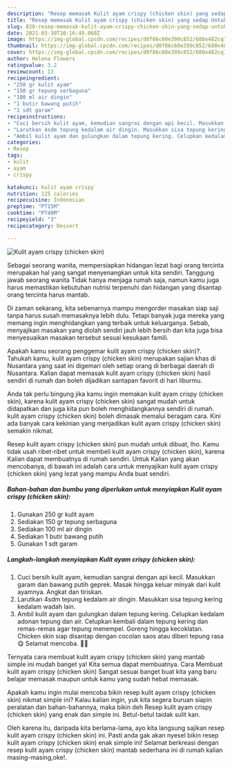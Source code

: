 ```yaml
---
description: "Resep memasak Kulit ayam crispy (chicken skin) yang sedap Untuk Jualan"
title: "Resep memasak Kulit ayam crispy (chicken skin) yang sedap Untuk Jualan"
slug: 820-resep-memasak-kulit-ayam-crispy-chicken-skin-yang-sedap-untuk-jualan
date: 2021-03-30T10:16:49.068Z
image: https://img-global.cpcdn.com/recipes/d0f86c60e399c852/680x482cq70/kulit-ayam-crispy-chicken-skin-foto-resep-utama.jpg
thumbnail: https://img-global.cpcdn.com/recipes/d0f86c60e399c852/680x482cq70/kulit-ayam-crispy-chicken-skin-foto-resep-utama.jpg
cover: https://img-global.cpcdn.com/recipes/d0f86c60e399c852/680x482cq70/kulit-ayam-crispy-chicken-skin-foto-resep-utama.jpg
author: Helena Flowers
ratingvalue: 3.2
reviewcount: 13
recipeingredient:
- "250 gr kulit ayam"
- "150 gr tepung serbaguna"
- "100 ml air dingin"
- "1 butir bawang putih"
- "1 sdt garam"
recipeinstructions:
- "Cuci bersih kulit ayam, kemudian sangrai dengan api kecil. Masukkan garam dan bawang putih geprek. Masak hingga keluar minyak dari kulit ayamnya. Angkat dan tiriskan."
- "Larutkan 4sdm tepung kedalam air dingin. Masukkan sisa tepung kering kedalam wadah lain."
- "Ambil kulit ayam dan gulungkan dalam tepung kering. Celupkan kedalam adonan tepung dan air. Celupkan kembali dalam tepung kering dan remas-remas agar tepung menempel. Goreng hingga kecoklatan. Chicken skin siap disantap dengan cocolan saos atau diberi tepung rasa 😋 Selamat mencoba. 🤗🤗"
categories:
- Resep
tags:
- kulit
- ayam
- crispy

katakunci: kulit ayam crispy 
nutrition: 125 calories
recipecuisine: Indonesian
preptime: "PT15M"
cooktime: "PT40M"
recipeyield: "3"
recipecategory: Dessert

---
```



![Kulit ayam crispy (chicken skin)](https://img-global.cpcdn.com/recipes/d0f86c60e399c852/680x482cq70/kulit-ayam-crispy-chicken-skin-foto-resep-utama.jpg)

Sebagai seorang wanita, mempersiapkan hidangan lezat bagi orang tercinta merupakan hal yang sangat menyenangkan untuk kita sendiri. Tanggung jawab seorang  wanita Tidak hanya menjaga rumah saja, namun kamu juga harus memastikan kebutuhan nutrisi terpenuhi dan hidangan yang disantap orang tercinta harus mantab.

Di zaman  sekarang, kita sebenarnya mampu mengorder masakan siap saji tanpa harus susah memasaknya lebih dulu. Tetapi banyak juga mereka yang memang ingin menghidangkan yang terbaik untuk keluarganya. Sebab, menyajikan masakan yang diolah sendiri jauh lebih bersih dan kita juga bisa menyesuaikan masakan tersebut sesuai kesukaan famili. 



Apakah kamu seorang penggemar kulit ayam crispy (chicken skin)?. Tahukah kamu, kulit ayam crispy (chicken skin) merupakan sajian khas di Nusantara yang saat ini digemari oleh setiap orang di berbagai daerah di Nusantara. Kalian dapat memasak kulit ayam crispy (chicken skin) hasil sendiri di rumah dan boleh dijadikan santapan favorit di hari liburmu.

Anda tak perlu bingung jika kamu ingin memakan kulit ayam crispy (chicken skin), karena kulit ayam crispy (chicken skin) sangat mudah untuk didapatkan dan juga kita pun boleh menghidangkannya sendiri di rumah. kulit ayam crispy (chicken skin) boleh dimasak memalui beragam cara. Kini ada banyak cara kekinian yang menjadikan kulit ayam crispy (chicken skin) semakin nikmat.

Resep kulit ayam crispy (chicken skin) pun mudah untuk dibuat, lho. Kamu tidak usah ribet-ribet untuk membeli kulit ayam crispy (chicken skin), karena Kalian dapat membuatnya di rumah sendiri. Untuk Kalian yang akan mencobanya, di bawah ini adalah cara untuk menyajikan kulit ayam crispy (chicken skin) yang lezat yang mampu Anda buat sendiri.

<!--inarticleads1-->

##### Bahan-bahan dan bumbu yang diperlukan untuk menyiapkan Kulit ayam crispy (chicken skin):

1. Gunakan 250 gr kulit ayam
1. Sediakan 150 gr tepung serbaguna
1. Sediakan 100 ml air dingin
1. Sediakan 1 butir bawang putih
1. Gunakan 1 sdt garam




<!--inarticleads2-->

##### Langkah-langkah menyiapkan Kulit ayam crispy (chicken skin):

1. Cuci bersih kulit ayam, kemudian sangrai dengan api kecil. Masukkan garam dan bawang putih geprek. Masak hingga keluar minyak dari kulit ayamnya. Angkat dan tiriskan.
1. Larutkan 4sdm tepung kedalam air dingin. Masukkan sisa tepung kering kedalam wadah lain.
1. Ambil kulit ayam dan gulungkan dalam tepung kering. Celupkan kedalam adonan tepung dan air. Celupkan kembali dalam tepung kering dan remas-remas agar tepung menempel. Goreng hingga kecoklatan. Chicken skin siap disantap dengan cocolan saos atau diberi tepung rasa 😋 Selamat mencoba. 🤗🤗




Ternyata cara membuat kulit ayam crispy (chicken skin) yang mantab simple ini mudah banget ya! Kita semua dapat membuatnya. Cara Membuat kulit ayam crispy (chicken skin) Sangat sesuai banget buat kita yang baru belajar memasak maupun untuk kamu yang sudah hebat memasak.

Apakah kamu ingin mulai mencoba bikin resep kulit ayam crispy (chicken skin) nikmat simple ini? Kalau kalian ingin, yuk kita segera buruan siapin peralatan dan bahan-bahannya, maka bikin deh Resep kulit ayam crispy (chicken skin) yang enak dan simple ini. Betul-betul taidak sulit kan. 

Oleh karena itu, daripada kita berlama-lama, ayo kita langsung sajikan resep kulit ayam crispy (chicken skin) ini. Pasti anda gak akan nyesel bikin resep kulit ayam crispy (chicken skin) enak simple ini! Selamat berkreasi dengan resep kulit ayam crispy (chicken skin) mantab sederhana ini di rumah kalian masing-masing,oke!.

